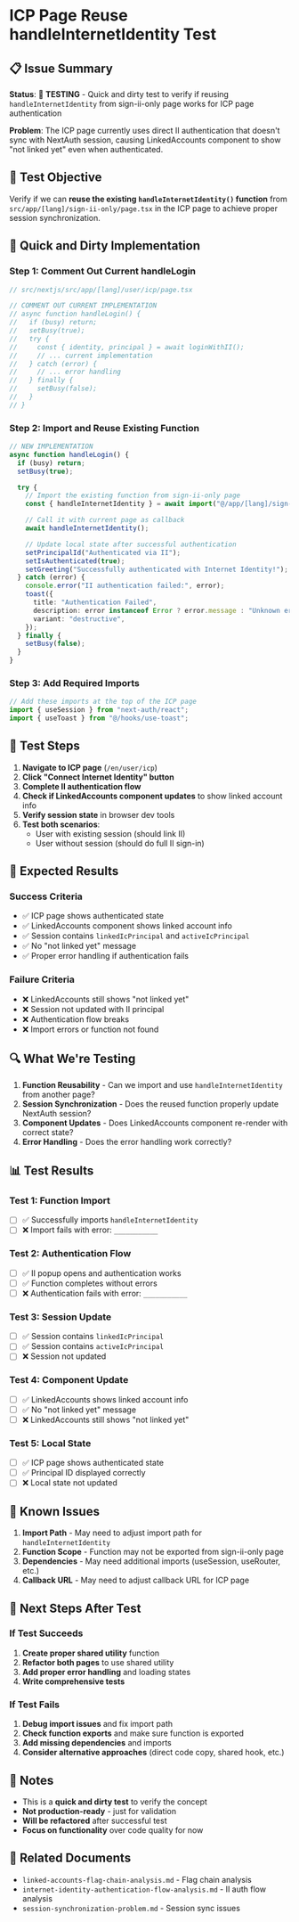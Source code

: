# ICP Page Reuse handleInternetIdentity Test

## 📋 **Issue Summary**

**Status**: 🧪 **TESTING** - Quick and dirty test to verify if reusing `handleInternetIdentity` from sign-ii-only page works for ICP page authentication

**Problem**: The ICP page currently uses direct II authentication that doesn't sync with NextAuth session, causing LinkedAccounts component to show "not linked yet" even when authenticated.

## 🎯 **Test Objective**

Verify if we can **reuse the existing `handleInternetIdentity()` function** from `src/app/[lang]/sign-ii-only/page.tsx` in the ICP page to achieve proper session synchronization.

## 🔧 **Quick and Dirty Implementation**

### **Step 1: Comment Out Current handleLogin**

```typescript
// src/nextjs/src/app/[lang]/user/icp/page.tsx

// COMMENT OUT CURRENT IMPLEMENTATION
// async function handleLogin() {
//   if (busy) return;
//   setBusy(true);
//   try {
//     const { identity, principal } = await loginWithII();
//     // ... current implementation
//   } catch (error) {
//     // ... error handling
//   } finally {
//     setBusy(false);
//   }
// }
```

### **Step 2: Import and Reuse Existing Function**

```typescript
// NEW IMPLEMENTATION
async function handleLogin() {
  if (busy) return;
  setBusy(true);

  try {
    // Import the existing function from sign-ii-only page
    const { handleInternetIdentity } = await import("@/app/[lang]/sign-ii-only/page");

    // Call it with current page as callback
    await handleInternetIdentity();

    // Update local state after successful authentication
    setPrincipalId("Authenticated via II");
    setIsAuthenticated(true);
    setGreeting("Successfully authenticated with Internet Identity!");
  } catch (error) {
    console.error("II authentication failed:", error);
    toast({
      title: "Authentication Failed",
      description: error instanceof Error ? error.message : "Unknown error",
      variant: "destructive",
    });
  } finally {
    setBusy(false);
  }
}
```

### **Step 3: Add Required Imports**

```typescript
// Add these imports at the top of the ICP page
import { useSession } from "next-auth/react";
import { useToast } from "@/hooks/use-toast";
```

## 🧪 **Test Steps**

1. **Navigate to ICP page** (`/en/user/icp`)
2. **Click "Connect Internet Identity" button**
3. **Complete II authentication flow**
4. **Check if LinkedAccounts component updates** to show linked account info
5. **Verify session state** in browser dev tools
6. **Test both scenarios**:
   - User with existing session (should link II)
   - User without session (should do full II sign-in)

## 🎯 **Expected Results**

### **Success Criteria**

- ✅ ICP page shows authenticated state
- ✅ LinkedAccounts component shows linked account info
- ✅ Session contains `linkedIcPrincipal` and `activeIcPrincipal`
- ✅ No "not linked yet" message
- ✅ Proper error handling if authentication fails

### **Failure Criteria**

- ❌ LinkedAccounts still shows "not linked yet"
- ❌ Session not updated with II principal
- ❌ Authentication flow breaks
- ❌ Import errors or function not found

## 🔍 **What We're Testing**

1. **Function Reusability** - Can we import and use `handleInternetIdentity` from another page?
2. **Session Synchronization** - Does the reused function properly update NextAuth session?
3. **Component Updates** - Does LinkedAccounts component re-render with correct state?
4. **Error Handling** - Does the error handling work correctly?

## 📊 **Test Results**

### **Test 1: Function Import**

- [ ] ✅ Successfully imports `handleInternetIdentity`
- [ ] ❌ Import fails with error: `___________`

### **Test 2: Authentication Flow**

- [ ] ✅ II popup opens and authentication works
- [ ] ✅ Function completes without errors
- [ ] ❌ Authentication fails with error: `___________`

### **Test 3: Session Update**

- [ ] ✅ Session contains `linkedIcPrincipal`
- [ ] ✅ Session contains `activeIcPrincipal`
- [ ] ❌ Session not updated

### **Test 4: Component Update**

- [ ] ✅ LinkedAccounts shows linked account info
- [ ] ✅ No "not linked yet" message
- [ ] ❌ LinkedAccounts still shows "not linked yet"

### **Test 5: Local State**

- [ ] ✅ ICP page shows authenticated state
- [ ] ✅ Principal ID displayed correctly
- [ ] ❌ Local state not updated

## 🚨 **Known Issues**

1. **Import Path** - May need to adjust import path for `handleInternetIdentity`
2. **Function Scope** - Function may not be exported from sign-ii-only page
3. **Dependencies** - May need additional imports (useSession, useRouter, etc.)
4. **Callback URL** - May need to adjust callback URL for ICP page

## 🔧 **Next Steps After Test**

### **If Test Succeeds**

1. **Create proper shared utility** function
2. **Refactor both pages** to use shared utility
3. **Add proper error handling** and loading states
4. **Write comprehensive tests**

### **If Test Fails**

1. **Debug import issues** and fix import path
2. **Check function exports** and make sure function is exported
3. **Add missing dependencies** and imports
4. **Consider alternative approaches** (direct code copy, shared hook, etc.)

## 📝 **Notes**

- This is a **quick and dirty test** to verify the concept
- **Not production-ready** - just for validation
- **Will be refactored** after successful test
- **Focus on functionality** over code quality for now

## 🔗 **Related Documents**

- `linked-accounts-flag-chain-analysis.md` - Flag chain analysis
- `internet-identity-authentication-flow-analysis.md` - II auth flow analysis
- `session-synchronization-problem.md` - Session sync issues
